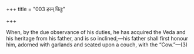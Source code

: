 +++
title = "003 हरम् पितुः"

+++

When, by the due observance of his duties, he has acquired the Veda and his heritage from his father, and is so inclined,—his father shall first honour him, adorned with garlands and seated upon a couch, with the “Cow.”—(3)
